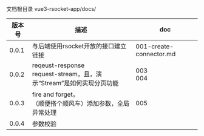 文档根目录 vue3-rsocket-app/docs/

| 版本号   | 描述                                                        | doc                     |
| ----- | --------------------------------------------------------- | ----------------------- |
| 0.0.1 | 与后端使用rsocket开放的接口建立链接                                     | 001-create-connector.md |
| 0.0.2 | reqeust-response<br/>request-stream，且，演示“Stream”是如何实现分页功能 | 003<br/>004             |
| 0.0.3 | fire and forget。<br/>（顺便搭个顺风车）添加参数，全局异常处理                 | 005                     |
| 0.0.4 | 参数校验                                                      |                         |